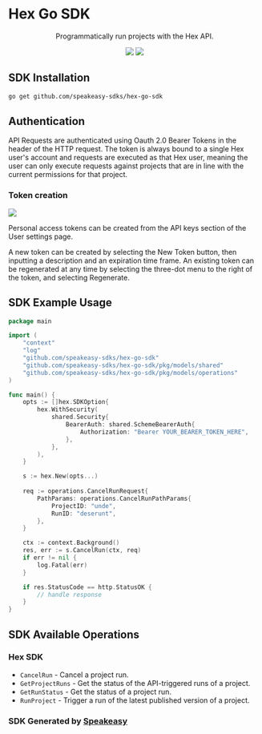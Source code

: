 # Hex Go SDK

<div align="center">
   <p>Programmatically run projects with the Hex API.</p>
   <img src="https://img.shields.io/github/actions/workflow/status/speakeasy-sdks/hex-go-sdk/speakeasy_sdk_generation.yml?style=for-the-badge" />
   <a href="https://learn.hex.tech/docs/develop-logic/hex-api/overview"><img src="https://img.shields.io/static/v1?label=Docs&message=API Ref&color=F5C0C0&style=for-the-badge" /></a>
</div>

<!-- Start SDK Installation -->
## SDK Installation

```bash
go get github.com/speakeasy-sdks/hex-go-sdk
```
<!-- End SDK Installation -->

## Authentication

API Requests are authenticated using Oauth 2.0 Bearer Tokens in the header of the HTTP request. The token is always bound to a single Hex user's account and requests are executed as that Hex user, meaning the user can only execute requests against projects that are in line with the current permissions for that project.

### Token creation

![](https://learn.hex.tech/assets/images/api-tokens-3e39d4aea5ed40b3aeff4d583c80a41d.png)

Personal access tokens can be created from the API keys section of the User settings page.

A new token can be created by selecting the New Token button, then inputting a description and an expiration time frame. An existing token can be regenerated at any time by selecting the three-dot menu to the right of the token, and selecting Regenerate.

## SDK Example Usage
<!-- Start SDK Example Usage -->
```go
package main

import (
    "context"
    "log"
    "github.com/speakeasy-sdks/hex-go-sdk"
    "github.com/speakeasy-sdks/hex-go-sdk/pkg/models/shared"
    "github.com/speakeasy-sdks/hex-go-sdk/pkg/models/operations"
)

func main() {
    opts := []hex.SDKOption{
        hex.WithSecurity(
            shared.Security{
                BearerAuth: shared.SchemeBearerAuth{
                    Authorization: "Bearer YOUR_BEARER_TOKEN_HERE",
                },
            },
        ),
    }

    s := hex.New(opts...)
    
    req := operations.CancelRunRequest{
        PathParams: operations.CancelRunPathParams{
            ProjectID: "unde",
            RunID: "deserunt",
        },
    }

    ctx := context.Background()
    res, err := s.CancelRun(ctx, req)
    if err != nil {
        log.Fatal(err)
    }

    if res.StatusCode == http.StatusOK {
        // handle response
    }
}
```
<!-- End SDK Example Usage -->

<!-- Start SDK Available Operations -->
## SDK Available Operations

### Hex SDK

* `CancelRun` - Cancel a project run.
* `GetProjectRuns` - Get the status of the API-triggered runs of a project.
* `GetRunStatus` - Get the status of a project run.
* `RunProject` - Trigger a run of the latest published version of a project.
<!-- End SDK Available Operations -->

### SDK Generated by [Speakeasy](https://docs.speakeasyapi.dev/docs/using-speakeasy/client-sdks)
